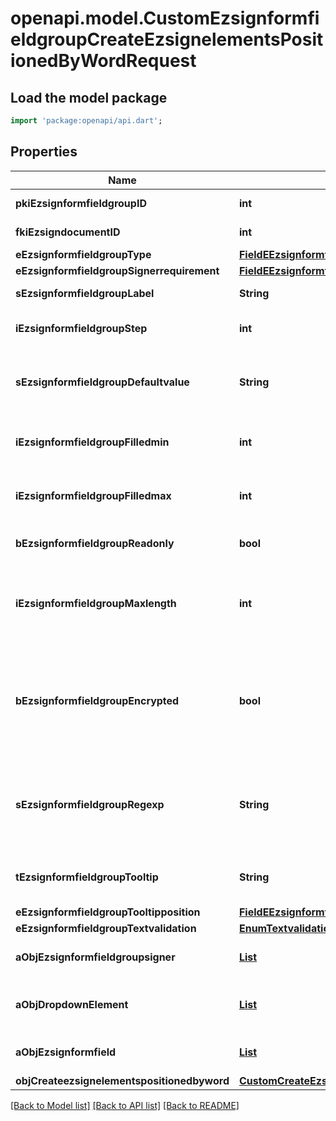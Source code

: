 # openapi.model.CustomEzsignformfieldgroupCreateEzsignelementsPositionedByWordRequest

## Load the model package
```dart
import 'package:openapi/api.dart';
```

## Properties
Name | Type | Description | Notes
------------ | ------------- | ------------- | -------------
**pkiEzsignformfieldgroupID** | **int** | The unique ID of the Ezsignformfieldgroup | [optional] 
**fkiEzsigndocumentID** | **int** | The unique ID of the Ezsigndocument | 
**eEzsignformfieldgroupType** | [**FieldEEzsignformfieldgroupType**](FieldEEzsignformfieldgroupType.md) |  | 
**eEzsignformfieldgroupSignerrequirement** | [**FieldEEzsignformfieldgroupSignerrequirement**](FieldEEzsignformfieldgroupSignerrequirement.md) |  | [optional] 
**sEzsignformfieldgroupLabel** | **String** | The Label for the Ezsignformfieldgroup | 
**iEzsignformfieldgroupStep** | **int** | The step when the Ezsignsigner will be invited to fill the form fields | 
**sEzsignformfieldgroupDefaultvalue** | **String** | The default value for the Ezsignformfieldgroup  You can use the codes below and they will be replaced at signature time.    | Code | Description | Example | | ------------------------- | ------------ | ------------ | | {sUserFirstname} | The first name of the contact | John | | {sUserLastname} | The last name of the contact | Doe | | {sUserJobtitle} | The job title | Sales Representative | | {sEmailAddress} | The email address | email@example.com | | {sPhoneE164} | A phone number in E.164 Format | +15149901516 | | {sPhoneE164Cell} | A phone number in E.164 Format | +15149901516 | | [optional] 
**iEzsignformfieldgroupFilledmin** | **int** | The minimum number of Ezsignformfield that must be filled in the Ezsignformfieldgroup | 
**iEzsignformfieldgroupFilledmax** | **int** | The maximum number of Ezsignformfield that must be filled in the Ezsignformfieldgroup | 
**bEzsignformfieldgroupReadonly** | **bool** | Whether the Ezsignformfieldgroup is read only or not. | 
**iEzsignformfieldgroupMaxlength** | **int** | The maximum length for the value in the Ezsignformfieldgroup  This can only be set if eEzsignformfieldgroupType is **Text** or **Textarea** | [optional] 
**bEzsignformfieldgroupEncrypted** | **bool** | Whether the Ezsignformfieldgroup is encrypted in the database or not. Encrypted values are not displayed on the Ezsigndocument. This can only be set if eEzsignformfieldgroupType is **Text** or **Textarea** | [optional] 
**sEzsignformfieldgroupRegexp** | **String** | A regular expression to indicate what values are acceptable for the Ezsignformfieldgroup.  This can only be set if eEzsignformfieldgroupType is **Text** or **Textarea** | [optional] 
**tEzsignformfieldgroupTooltip** | **String** | A tooltip that will be presented to Ezsignsigner about the Ezsignformfieldgroup | [optional] 
**eEzsignformfieldgroupTooltipposition** | [**FieldEEzsignformfieldgroupTooltipposition**](FieldEEzsignformfieldgroupTooltipposition.md) |  | [optional] 
**eEzsignformfieldgroupTextvalidation** | [**EnumTextvalidation**](EnumTextvalidation.md) |  | [optional] 
**aObjEzsignformfieldgroupsigner** | [**List<EzsignformfieldgroupsignerRequestCompound>**](EzsignformfieldgroupsignerRequestCompound.md) |  | [default to const []]
**aObjDropdownElement** | [**List<CustomDropdownElementRequestCompound>**](CustomDropdownElementRequestCompound.md) |  | [optional] [default to const []]
**aObjEzsignformfield** | [**List<EzsignformfieldRequestCompound>**](EzsignformfieldRequestCompound.md) |  | [default to const []]
**objCreateezsignelementspositionedbyword** | [**CustomCreateEzsignelementsPositionedByWordRequest**](CustomCreateEzsignelementsPositionedByWordRequest.md) |  | 

[[Back to Model list]](../README.md#documentation-for-models) [[Back to API list]](../README.md#documentation-for-api-endpoints) [[Back to README]](../README.md)


